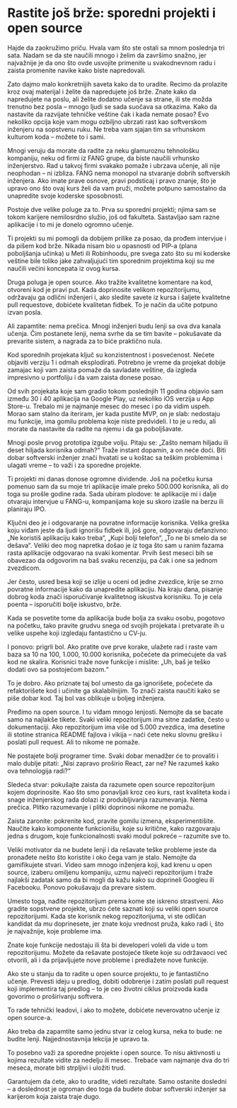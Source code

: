 # Rastite još brže: sporedni projekti i open source

Hajde da zaokružimo priču. Hvala vam što ste ostali sa mnom poslednja tri sata. Nadam se da ste naučili mnogo i želim da završimo snažno, jer najvažnije je da ono što ovde usvojite primenite u svakodnevnom radu i zaista promenite navike kako biste napredovali.

Zato dajmo malo konkretnijih saveta kako da to uradite. Recimo da prolazite kroz ovaj materijal i želite da napredujete još brže. Znate kako da napredujete na poslu, ali želite dodatno učenje sa strane, ili ste možda trenutno bez posla – mnogo ljudi se sada suočava sa otkazima. Kako da nastavite da razvijate tehničke veštine čak i kada nemate posao? Evo nekoliko opcija koje vam mogu ozbiljno ubrzati rast kao softverskom inženjeru na sopstvenu ruku. Ne treba vam sjajan tim sa vrhunskom kulturom koda – možete to i sami.

Mnogi veruju da morate da radite za neku glamuroznu tehnološku kompaniju, neku od firmi iz FANG grupe, da biste naučili vrhunsko inženjerstvo. Rad u takvoj firmi svakako pomaže i ubrzava učenje, ali nije neophodan – ni izbliza. FANG nema monopol na stvaranje dobrih softverskih inženjera. Ako imate prave osnove, pravi podsticaj i pravo znanje, što je upravo ono što ovaj kurs želi da vam pruži, možete potpuno samostalno da unapredite svoje koderske sposobnosti.

Postoje dve velike poluge za to. Prva su sporedni projekti; njima sam se tokom karijere nemilosrdno služio, još od fakulteta. Sastavljao sam razne aplikacije i to mi je donelo ogromno učenje.

Ti projekti su mi pomogli da dobijem prilike za posao, da prođem intervjue i da pišem kod brže. Nikada nisam bio u opasnosti od PIP-a (plana poboljšanja učinka) u Meti ili Robinhoodu, pre svega zato što su mi koderske veštine bile toliko jake zahvaljujući tim sporednim projektima koji su me naučili većini koncepata iz ovog kursa.

Druga poluga je open source. Ako tražite kvalitetne komentare na kod, otvoreni kod je pravi put. Kada doprinosite velikom repozitorijumu, održavaju ga odlični inženjeri i, ako sledite savete iz kursa i šaljete kvalitetne pull requestove, dobićete kvalitetan fidbek. To je način da učite potpuno izvan posla.

Ali zapamtite: nema prečica. Mnogi inženjeri budu lenji sa ova dva kanala učenja. Čim postanete lenji, nema svrhe da se tim bavite – pokušavate da prevarite sistem, a nagrada za to biće praktično nula.

Kod sporednih projekata ključ su konzistentnost i posvećenost. Nećete objaviti verziju 1 i odmah eksplodirati. Potrebno je vreme da projekat dobije zamajac koji vam zaista pomaže da savladate veštine, da izgleda impresivno u portfoliju i da vam zaista donese posao.

Od svih projekata koje sam gradio tokom poslednjih 11 godina objavio sam između 30 i 40 aplikacija na Google Play, uz nekoliko iOS verzija u App Store-u. Trebalo mi je najmanje mesec do mesec i po da vidim uspeh. Morao sam stalno da iteriram, jer kada pustite MVP, on je slab: nedostaju mu funkcije, ima gomilu problema koje niste predvideli. I to je u redu, ali morate da nastavite da radite na njemu i da ga poboljšavate.

Mnogi posle prvog prototipa izgube volju. Pitaju se: „Zašto nemam hiljadu ili deset hiljada korisnika odmah?“ Traže instant dopamin, a on neće doći. Biti dobar softverski inženjer znači hvatati se u koštac sa teškim problemima i ulagati vreme – to važi i za sporedne projekte.

Ti projekti mi danas donose ogromne dividende. Još na početku kursa pomenuo sam da su moje tri aplikacije imale preko 500.000 korisnika, ali do toga su prošle godine rada. Sada ubiram plodove: te aplikacije mi i dalje otvaraju intervjue u FANG-u, kompanijama koje su skoro izašle na berzu ili planiraju IPO.

Ključni deo je i odgovaranje na povratne informacije korisnika. Velika greška koju viđam jeste da ljudi ignorišu fidbek ili, još gore, odgovaraju defanzivno: „Ne koristiš aplikaciju kako treba“, „Kupi bolji telefon“, „To ne bi smelo da se dešava“. Veliki deo mog napretka došao je iz toga što sam u ranim fazama rasta aplikacije odgovarao na svaki komentar. Prvih šest meseci bih se obavezao da odgovorim na baš svaku recenziju, pa čak i one sa jednom zvezdicom.

Jer često, usred besa koji se izlije u oceni od jedne zvezdice, krije se zrno povratne informacije kako da unapredite aplikaciju. Na kraju dana, pisanje dobrog koda znači isporučivanje kvalitetnog iskustva korisniku. To je cela poenta – isporučiti bolje iskustvo, brže.

Kada se posvetite tome da aplikacija bude bolja za svaku osobu, pogotovo na početku, tako pravite grudvu snega od svojih projekata i pretvarate ih u velike uspehe koji izgledaju fantastično u CV-ju.

I ponovo: prigrli bol. Ako pratite ove prve korake, ulažete rad i raste vam baza sa 10 na 100, 1.000, 10.000 korisnika, počećete da primećujete da vaš kod ne skalira. Korisnici traže nove funkcije i mislite: „Uh, baš je teško dodati ovo sa postojećom bazom.“

To je dobro. Ako priznate taj bol umesto da ga ignorišete, počećete da refaktorišete kod i učinite ga skalabilnijim. To znači zaista naučiti kako se piše dobar kod. Taj bol vas oblikuje u boljeg inženjera.

Pređimo na open source. I tu viđam mnogo lenjosti. Nemojte da se bacate samo na najlakše tikete. Svaki veliki repozitorijum ima sitne zadatke, često u dokumentaciji. Ako repozitorijum ima više od 5.000 zvezdica, ima desetine ili stotine stranica README fajlova i vikija – naći ćete neku slovnu grešku i poslati pull request. Ali to nikome ne pomaže.

Ne postajete bolji programer time. Svaki dobar menadžer će to provaliti i malo dublje pitati: „Nisi zapravo proširio React, zar ne? Ne razumeš kako ova tehnologija radi?“

Sledeća stvar: pokušajte zaista da razumete open source repozitorijum kojem doprinosite. Kao što smo ponavljali kroz ceo kurs, rast kvaliteta koda i snage inženjerskog rada dolazi iz produbljivanja razumevanja. Nema prečica. Plitko razumevanje i plitki doprinosi nikome ne pomažu.

Zaista zaronite: pokrenite kod, pravite gomilu izmena, eksperimentišite. Naučite kako komponente funkcionišu, koje su kritične, kako razgovaraju jedna s drugom, koje funkcionalnosti svaki modul pokreće – razumite sve to.

Veliki motivator da ne budete lenji i da rešavate teške probleme jeste da pronađete nešto što koristite i oko čega vam je stalo. Nemojte da gamifikujete stvari. Video sam mnogo inženjera koji, kad krenu u open source, izaberu omiljenu kompaniju, uzmu najveći repozitorijum i traže najlakši zadatak samo da bi mogli da kažu kako su doprineli Googleu ili Facebooku. Ponovo pokušavaju da prevare sistem.

Umesto toga, nađite repozitorijum prema kome ste iskreno strastveni. Ako gradite sopstvene projekte, ubrzo ćete saznati koji su veliki open source repozitorijumi. Kada ste korisnik nekog repozitorijuma, vi ste odličan kandidat da mu doprinesete, jer znate koju vrednost pruža, kako radi i, što je najvažnije, koje probleme ima.

Znate koje funkcije nedostaju ili šta bi developeri voleli da vide u tom repozitorijumu. Možete da rešavate postojeće tikete koje su održavaoci već otvorili, ali i da prijavljujete nove probleme i predlažete nove funkcije.

Ako ste u stanju da to radite u open source projektu, to je fantastično učenje. Prevesti ideju u predlog, dobiti odobrenje i zatim poslati pull request koji implementira taj predlog – to je ceo životni ciklus proizvoda kada govorimo o proširivanju softvera.

To rade tehnički leadovi, i ako to možete, dobićete neverovatno učenje iz open source-a.

Ako treba da zapamtite samo jednu stvar iz celog kursa, neka to bude: ne budite lenji. Najjednostavnija lekcija je upravo ta.

To posebno važi za sporedne projekte i open source. To nisu aktivnosti u kojima rezultate vidite za nedelju ili mesec. Trebaće vam najmanje dva do tri meseca, morate biti strpljivi i uložiti trud.

Garantujem da ćete, ako to uradite, videti rezultate. Samo ostanite dosledni – a doslednost je ogroman deo toga da budete dobar softverski inženjer sa karijerom koja zaista traje dugo.

